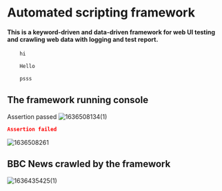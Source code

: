 # Automated scripting framework
#### This is a keyword-driven and data-driven framework for web UI testing and crawling web data with logging and test report. 


```html 
    hi
``` 
```js 
    Hello
``` 
```css 
    psss 
``` 

## The framework running console
Assertion passed
![1636508134(1)](https://user-images.githubusercontent.com/43052894/141034246-66e27d93-f5f2-4d68-a2eb-4ff096fc8b7d.png)

```json
Assertion failed 
``` 

![1636508261](https://user-images.githubusercontent.com/43052894/141034252-2090b8aa-ee6a-428b-90e2-b1aa645b5658.png)


## BBC News crawled by the framework
![1636435425(1)](https://user-images.githubusercontent.com/43052894/140867393-a9c96dbd-ccf5-44bf-abff-f399015e6083.png)
